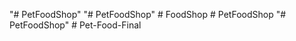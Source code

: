 "# PetFoodShop" 
"# PetFoodShop" 
#   F o o d S h o p  
 #   P e t F o o d S h o p  
 "# PetFoodShop" 
#   P e t - F o o d - F i n a l  
 
